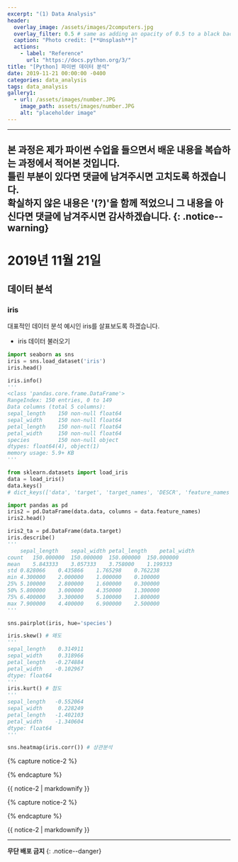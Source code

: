 ```yaml
---
excerpt: "(1) Data Analysis"
header:
  overlay_image: /assets/images/2computers.jpg
  overlay_filter: 0.5 # same as adding an opacity of 0.5 to a black background
  caption: "Photo credit: [**Unsplash**]"
  actions:
    - label: "Reference"
      url: "https://docs.python.org/3/"
title: "[Python] 파이썬 데이터 분석"
date: 2019-11-21 00:00:00 -0400
categories: data_analysis
tags: data_analysis 
gallery1:
  - url: /assets/images/number.JPG
    image_path: assets/images/number.JPG
    alt: "placeholder image"
---
```


---
**본 과정은 제가 파이썬 수업을 들으면서 배운 내용을 복습하는 과정에서 적어본 것입니다.<br> 틀린 부분이 있다면 댓글에 남겨주시면 고치도록 하겠습니다.<br> 확실하지 않은 내용은 '(?)'을 함께 적었으니 그 내용을 아신다면 댓글에 남겨주시면 감사하겠습니다.** 
{: .notice--warning}
--- 

# 2019년 11월 21일 
## 데이터 분석   

### iris 
대표적인 데이터 분석 예시인 iris를 살표보도록 하겠습니다. 

- iris 데이터 불러오기 

```python
import seaborn as sns 
iris = sns.load_dataset('iris')
iris.head()

iris.info()
'''
<class 'pandas.core.frame.DataFrame'>
RangeIndex: 150 entries, 0 to 149
Data columns (total 5 columns):
sepal_length    150 non-null float64
sepal_width     150 non-null float64
petal_length    150 non-null float64
petal_width     150 non-null float64
species         150 non-null object
dtypes: float64(4), object(1)
memory usage: 5.9+ KB
'''

from sklearn.datasets import load_iris 
data = load_iris()
data.keys()
# dict_keys(['data', 'target', 'target_names', 'DESCR', 'feature_names', 'filename'])

import pandas as pd 
iris2 = pd.DataFrame(data.data, columns = data.feature_names)
iris2.head()

iris2_ta = pd.DataFrame(data.target)
iris.describe()
'''
	sepal_length	sepal_width	petal_length	petal_width
count	150.000000	150.000000	150.000000	150.000000
mean	5.843333	3.057333	3.758000	1.199333
std	0.828066	0.435866	1.765298	0.762238
min	4.300000	2.000000	1.000000	0.100000
25%	5.100000	2.800000	1.600000	0.300000
50%	5.800000	3.000000	4.350000	1.300000
75%	6.400000	3.300000	5.100000	1.800000
max	7.900000	4.400000	6.900000	2.500000
'''

sns.pairplot(iris, hue='species') 
```

```python
iris.skew() # 왜도 
'''
sepal_length    0.314911
sepal_width     0.318966
petal_length   -0.274884
petal_width    -0.102967
dtype: float64
'''
iris.kurt() # 첨도 
'''
sepal_length   -0.552064
sepal_width     0.228249
petal_length   -1.402103
petal_width    -1.340604
dtype: float64
'''

sns.heatmap(iris.corr()) # 상관분석 
```




{% capture notice-2 %}

{% endcapture %}

<div class="notice">{{ notice-2 | markdownify }}</div>






{% capture notice-2 %}

{% endcapture %}

<div class="notice">{{ notice-2 | markdownify }}</div>




---
**무단 배포 금지** 
{: .notice--danger}
